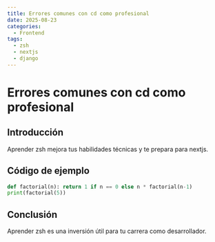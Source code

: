 ```yaml
---
title: Errores comunes con cd como profesional
date: 2025-08-23
categories:
  - Frontend
tags:
  - zsh
  - nextjs
  - django
---
```


# Errores comunes con cd como profesional

## Introducción

Aprender zsh mejora tus habilidades técnicas y te prepara para nextjs.

## Código de ejemplo

```python
def factorial(n): return 1 if n == 0 else n * factorial(n-1)
print(factorial(5))
```

## Conclusión

Aprender zsh es una inversión útil para tu carrera como desarrollador.